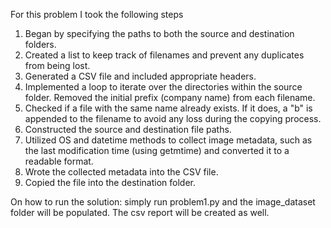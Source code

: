 
For this problem I took the following steps

1. Began by specifying the paths to both the source and destination folders.
2. Created a list to keep track of filenames and prevent any duplicates from being lost.
3. Generated a CSV file and included appropriate headers.
4. Implemented a loop to iterate over the directories within the source folder. Removed the initial prefix (company name) from each filename.
5. Checked if a file with the same name already exists. If it does, a "b" is appended to the filename to avoid any loss during the copying process.
6. Constructed the source and destination file paths.
7. Utilized OS and datetime methods to collect image metadata, such as the last modification time (using getmtime) and converted it to a readable format.
8. Wrote the collected metadata into the CSV file.
9. Copied the file into the destination folder.

On how to run the solution: 
simply run problem1.py and the image_dataset folder will be populated. The csv report
will be created as well.